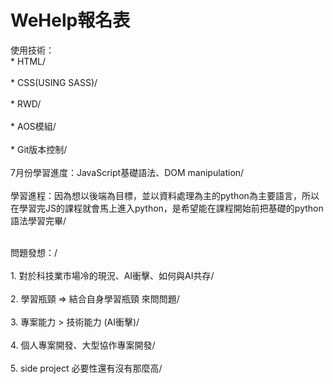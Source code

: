 WeHelp報名表
============
使用技術：
<br>* HTML/<br>
<br>* CSS(USING SASS)/<br>
<br>* RWD/<br>
<br>* AOS模組/<br>
<br>* Git版本控制/<br>
<br>7月份學習進度：JavaScript基礎語法、DOM manipulation/<br>
<br>學習進程：因為想以後端為目標，並以資料處理為主的python為主要語言，所以在學習完JS的課程就會馬上進入python，是希望能在課程開始前把基礎的python語法學習完畢/<br>

<br>問題發想：/<br>
<br>1. 對於科技業市場冷的現況、AI衝擊、如何與AI共存/<br>
<br>2. 學習瓶頸 => 結合自身學習瓶頸 來問問題/<br>
<br>3. 專案能力 > 技術能力 (AI衝擊)/<br>
<br>4. 個人專案開發、大型協作專案開發/<br>
<br>5. side project 必要性還有沒有那麼高/<br>
